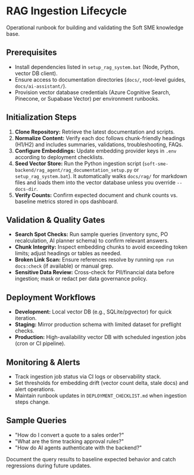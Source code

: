 # RAG Ingestion Lifecycle

Operational runbook for building and validating the Soft SME knowledge base.

## Prerequisites

- Install dependencies listed in `setup_rag_system.bat` (Node, Python, vector DB client).
- Ensure access to documentation directories (`docs/`, root-level guides, `docs/ai-assistant/`).
- Provision vector database credentials (Azure Cognitive Search, Pinecone, or Supabase Vector) per environment runbooks.

## Initialization Steps

1. **Clone Repository:** Retrieve the latest documentation and scripts.
2. **Normalize Content:** Verify each doc follows chunk-friendly headings (H1/H2) and includes summaries, validations, troubleshooting, FAQs.
3. **Configure Embeddings:** Update embedding provider keys in `.env` according to deployment checklists.
4. **Seed Vector Store:** Run the Python ingestion script (`soft-sme-backend/rag_agent/rag_documentation_setup.py` or `setup_rag_system.bat`). It automatically walks `docs/rag/` for markdown files and loads them into the vector database unless you override `--docs-dir`.
5. **Verify Counts:** Confirm expected document and chunk counts vs. baseline metrics stored in ops dashboard.

## Validation & Quality Gates

- **Search Spot Checks:** Run sample queries (inventory sync, PO recalculation, AI planner schema) to confirm relevant answers.
- **Chunk Integrity:** Inspect embedding chunks to avoid exceeding token limits; adjust headings or tables as needed.
- **Broken Link Scan:** Ensure references resolve by running `npm run docs:check` (if available) or manual grep.
- **Sensitive Data Review:** Cross-check for PII/financial data before ingestion; mask or redact per data governance policy.

## Deployment Workflows

- **Development:** Local vector DB (e.g., SQLite/pgvector) for quick iteration.
- **Staging:** Mirror production schema with limited dataset for preflight checks.
- **Production:** High-availability vector DB with scheduled ingestion jobs (cron or CI pipeline).

## Monitoring & Alerts

- Track ingestion job status via CI logs or observability stack.
- Set thresholds for embedding drift (vector count delta, stale docs) and alert operations.
- Maintain runbook updates in `DEPLOYMENT_CHECKLIST.md` when ingestion steps change.

## Sample Queries

- "How do I convert a quote to a sales order?"
- "What are the time tracking approval rules?"
- "How do AI agents authenticate with the backend?"

Document the query results to baseline expected behavior and catch regressions during future updates.
